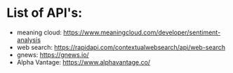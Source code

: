 # List of API's:


- meaning cloud: https://www.meaningcloud.com/developer/sentiment-analysis
- web search: https://rapidapi.com/contextualwebsearch/api/web-search
- gnews: https://gnews.io/
- Alpha Vantage: https://www.alphavantage.co/
